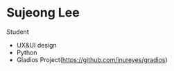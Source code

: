 Sujeong Lee
======

Student
 * UX&UI design
 * Python
 * Gladios Project(https://github.com/inureyes/gradios)
